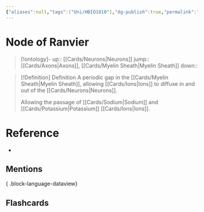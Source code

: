 ```yaml
---
{"aliases":null,"tags":["Uni/HBIO1010"],"dg-publish":true,"permalink":"/cards/node-of-ranvier/","dgPassFrontmatter":true}
---
```


# Node of Ranvier

> [!ontology]-
> up:: [[Cards/Neurons\|Neurons]]
> jump:: [[Cards/Axons\|Axons]], [[Cards/Myelin Sheath\|Myelin Sheath]]
> down:: 

> [!Definition] Definition
> A periodic gap in the [[Cards/Myelin Sheath\|Myelin Sheath]], allowing [[Cards/Ions\|Ions]] to diffuse in and out of the [[Cards/Neurons\|Neurons]]. 
> 
> Allowing the passage of [[Cards/Sodium\|Sodium]] and [[Cards/Potassium\|Potassium]] [[Cards/Ions\|Ions]].

# Reference

- 

## Mentions


{ .block-language-dataview}

## Flashcards